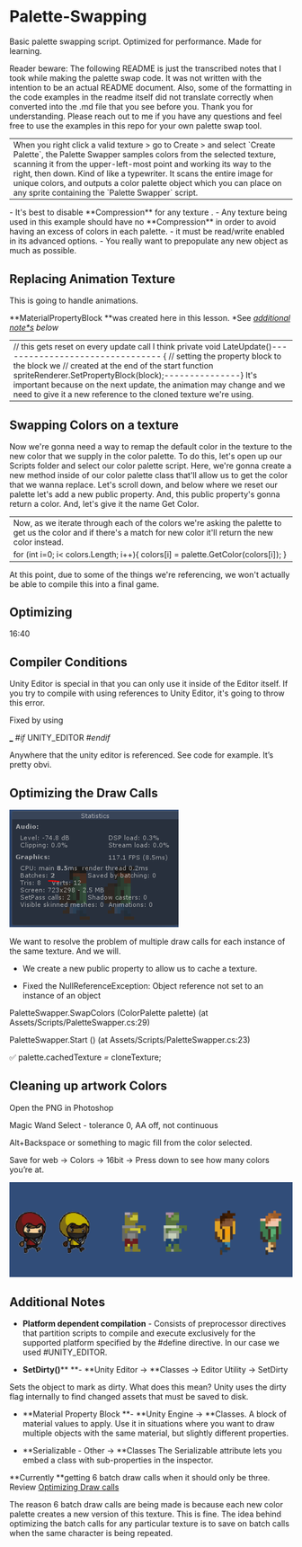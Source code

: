 # Palette-Swapping
Basic palette swapping script. Optimized for performance. Made for learning.

Reader beware: The following README is just the transcribed notes that I took while making the palette swap code. It was not written with the intention to be an actual README document. Also, some of the formatting in the code examples in the readme itself did not translate correctly when converted into the .md file that you see before you. Thank you for understanding. Please reach out to me if you have any questions and feel free to use the examples in this repo for your own palette swap tool. 

<table>
  <tr>
    <td> When you right click a valid texture > go to Create > and select `Create Palette`, the Palette Swapper samples colors from the  selected texture, scanning it from the upper-left-most point and working its way to the right, then down. Kind of like a typewriter. It scans the entire image for unique colors, and outputs a color palette object which you can place on any sprite containing the `Palette Swapper` script.  </td>
  </tr>
</table>
- It's best to disable **Compression** for any texture .
- Any texture being used in this example should have no **Compression** in order to avoid having an excess of colors in each palette. 
- it must be read/write enabled in its advanced options. 
- You really want to prepopulate any new object as much as possible. 








## Replacing Animation Texture

This is going to handle animations.

**MaterialPropertyBlock **was created here in this lesson. *See **[additional note*s](#heading=h.qk9v9wt36nqk)* below*

<table>
  <tr>
    <td>// this gets reset on every update call I think
   private void LateUpdate()-------------------------------- {
       // setting the property block to the block we
       // created at the end of the start function
       spriteRenderer.SetPropertyBlock(block);---------------}
It's important because on the next update, the animation may change and we need to give it a new reference to the cloned texture we're using.
</td>
  </tr>
</table>


## Swapping Colors on a texture

Now we're gonna need a way to remap the default color in the texture to the new color that we supply in the color palette. To do this, let's open up our Scripts folder and select our color palette script. Here, we're gonna create a new method inside of our color palette class that'll allow us to get the color that we wanna replace. Let's scroll down, and below where we reset our palette let's add a new public property. And, this public property's gonna return a color. And, let's give it the name Get Color.

<table>
  <tr>
    <td>Now, as we iterate through each of the colors we're asking the palette to get us the color and if there's a match for new color it'll return the new color instead.</td>
  </tr>
  <tr>
    <td>for (int i=0; i< colors.Length; i++){
           colors[i] = palette.GetColor(colors[i]);           }
</td>
  </tr>
</table>


At this point, due to some of the things we're referencing, we won't actually be able to compile this into a final game.

## Optimizing

16:40

## Compiler Conditions

Unity Editor is special in that you can only use it inside of the Editor itself. If you try to compile with using references to Unity Editor, it's going to throw this error.

Fixed by using 

 [_](https://docs.unity3d.com/Manual/PlatformDependentCompilation.html) #*if* UNITY_EDITOR     #*endif*     

Anywhere that the unity editor is referenced. See code for example. It’s pretty obvi.

## Optimizing the Draw Calls

![image alt text](image_1.png)

We want to resolve the problem of multiple draw calls for each instance of the same texture. And we will.

- We create a new public property to allow us to cache a texture.

- Fixed the NullReferenceException: Object reference not set to an instance of an object

PaletteSwapper.SwapColors (ColorPalette palette) (at Assets/Scripts/PaletteSwapper.cs:29)

PaletteSwapper.Start () (at Assets/Scripts/PaletteSwapper.cs:23)

 ✅ palette.cachedTexture *=* cloneTexture;

## Cleaning up artwork Colors

Open the PNG in Photoshop

Magic Wand Select - tolerance 0, AA off, not continuous

Alt+Backspace or something to magic fill from the color selected.

Save for web -> Colors -> 16bit -> Press down to see how many colors you’re at.

![image alt text](image_2.gif)

## Additional Notes

* **Platform dependent compilation** - Consists of preprocessor directives that partition scripts to compile and execute exclusively for the supported platform specified by the #define directive. In our case we used #UNITY_EDITOR.

*  **SetDirty()**** **- **Unity Editor -> **Classes -> Editor Utility -> SetDirty 

Sets the object to mark as dirty. What does this mean? Unity uses the dirty flag internally to find changed assets that must be saved to disk.

* **Material Property Block **- **Unity Engine -> **Classes. 
A block of material values to apply. Use it in situations where you want to draw multiple objects with the same material, but slightly different properties. 

* **Serializable - Other -> **Classes 
The Serializable attribute lets you embed a class with sub-properties in the inspector. 

**Currently **getting 6 batch draw calls when it should only be three. Review [Optimizing Draw calls](#heading=h.kjvlxc6g83uq)

The reason 6 batch draw calls are being made is because each new color palette creates a new version of this texture. This is fine. The idea behind optimizing the batch calls for any particular texture is to save on batch calls when the same character is being repeated. 



